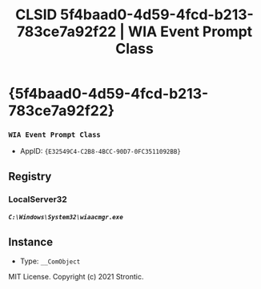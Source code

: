 ﻿---
title: "CLSID 5f4baad0-4d59-4fcd-b213-783ce7a92f22 | WIA Event Prompt Class"
excerpt: What is COM-Object CLSID 5f4baad0-4d59-4fcd-b213-783ce7a92f22?
---

# {5f4baad0-4d59-4fcd-b213-783ce7a92f22}

### `WIA Event Prompt Class`
* AppID: `{E32549C4-C2B8-4BCC-90D7-0FC3511092BB}`

## Registry


### LocalServer32

##### `C:\Windows\System32\wiaacmgr.exe`

## Instance

* Type: `__ComObject`

MIT License. Copyright (c) 2021 Strontic.


